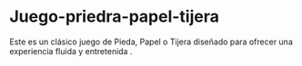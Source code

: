 # Juego-priedra-papel-tijera
Este es un clásico juego de Pieda, Papel o Tijera  diseñado para ofrecer una experiencia fluida y entretenida . 

